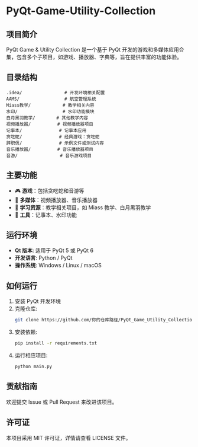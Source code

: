 # PyQt-Game-Utility-Collection

## 项目简介
PyQt Game & Utility Collection 是一个基于 PyQt 开发的游戏和多媒体应用合集，包含多个子项目，如游戏、播放器、字典等，旨在提供丰富的功能体验。

## 目录结构
```
.idea/                # 开发环境相关配置
AAMS/                 # 航空管理系统 
Miass教学/            # 教学相关内容
水印/                 # 水印功能模块
白月黑羽教学/        # 其他教学内容
视频播放器/          # 视频播放器项目
记事本/              # 记事本应用
贪吃蛇/              # 经典游戏：贪吃蛇
辞职信/              # 示例文件或测试内容
音乐播放器/          # 音乐播放器项目
音游/                # 音乐游戏项目
```

## 主要功能
- 🎮 **游戏**：包括贪吃蛇和音游等
- 🎵 **多媒体**：视频播放器、音乐播放器
- 📖 **学习资源**：教学相关项目，如 Miass 教学、白月黑羽教学
- 📝 **工具**：记事本、水印功能

## 运行环境
- **Qt 版本**: 适用于 PyQt 5 或 PyQt 6
- **开发语言**: Python / PyQt
- **操作系统**: Windows / Linux / macOS

## 如何运行
1. 安装 PyQt 开发环境
2. 克隆仓库:
   ```bash
   git clone https://github.com/你的仓库路径/PyQt_Game_Utility_Collection.git
   ```
3. 安装依赖:
   ```bash
   pip install -r requirements.txt
   ```
4. 运行相应项目:
   ```bash
   python main.py
   ```

## 贡献指南
欢迎提交 Issue 或 Pull Request 来改进该项目。

## 许可证
本项目采用 MIT 许可证，详情请查看 LICENSE 文件。
